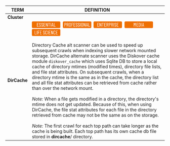 


| TERM | DEFINITION |
| --- | --- |
| **Cluster** | |
| **DirCache** | <img src="images/button_edition_essential.png" width="90">&nbsp;&nbsp;<img src="images/button_edition_professional.png" width="90">&nbsp;&nbsp;<img src="images/button_edition_enterprise.png" width="90">&nbsp;&nbsp;<img src="images/button_edition_media.png" width="90">&nbsp;&nbsp;<img src="images/button_edition_life_science.png" width="90"><br><br>Directory Cache alt scanner can be used to speed up subsequent crawls when indexing slower network mounted storage. DirCache alternate scanner uses the Diskover cache module `diskover_cache` which uses Sqlite DB to store a local cache of directory mtimes (modified times), directory file lists, and file stat attributes. On subsequent crawls, when a directory mtime is the same as in the cache, the directory list and all file stat attributes can be retrieved from cache rather than over the network mount.<br><br>_Note:_ When a file gets modified in a directory, the directory's mtime does not get updated. Because of this, when using DirCache, the file stat attributes for each file in the directory retrieved from cache may not be the same as on the storage.<br><br>_Note:_ The first crawl for each top path can take longer as the cache is being built. Each top path has its own cache db file stored in __dircache__/ directory.|
